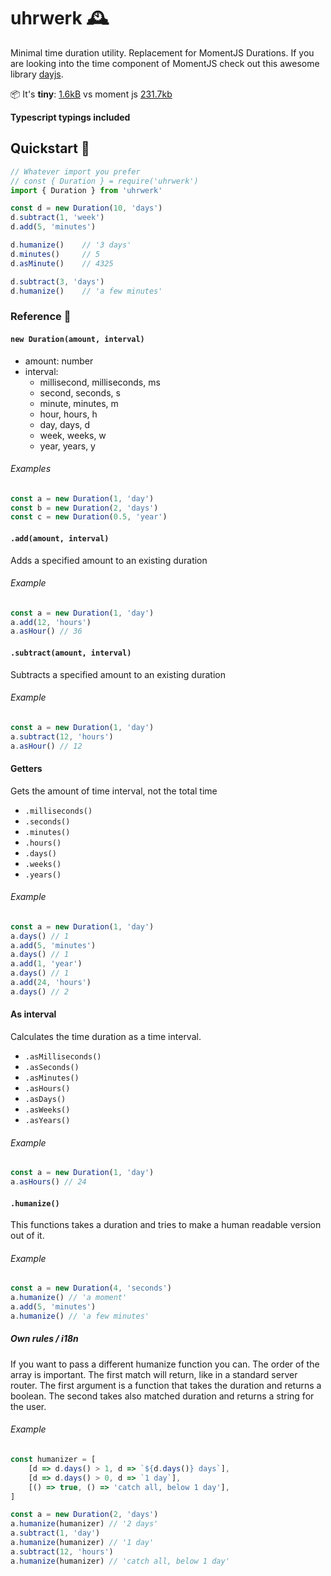 # uhrwerk 🕰
Minimal time duration utility. Replacement for MomentJS Durations. If you are looking into the time component of MomentJS check out this awesome library [dayjs](https://github.com/iamkun/dayjs).

📦 It's **tiny**: [1.6kB](https://bundlephobia.com/result?p=uhrwerk@1.0.0) vs moment js [231.7kb](https://bundlephobia.com/result?p=moment@latest)

**Typescript typings included**

## Quickstart 🚀

```typescript
// Whatever import you prefer
// const { Duration } = require('uhrwerk')
import { Duration } from 'uhrwerk'

const d = new Duration(10, 'days')
d.subtract(1, 'week')
d.add(5, 'minutes')

d.humanize()    // '3 days'
d.minutes()     // 5
d.asMinute()    // 4325

d.subtract(3, 'days')
d.humanize()    // 'a few minutes'
```

### Reference 📒

#### `new Duration(amount, interval)`

- amount: number
- interval:
	- millisecond, milliseconds, ms
	- second, seconds, s
	- minute, minutes, m
	- hour, hours, h
	- day, days, d
	- week, weeks, w
	- year, years, y

###### Examples

```javascript
const a = new Duration(1, 'day')
const b = new Duration(2, 'days')
const c = new Duration(0.5, 'year')
```

#### `.add(amount, interval)`

Adds a specified amount to an existing duration

###### Example

```javascript
const a = new Duration(1, 'day')
a.add(12, 'hours')
a.asHour() // 36
```

#### `.subtract(amount, interval)`

Subtracts a specified amount to an existing duration

###### Example

```javascript
const a = new Duration(1, 'day')
a.subtract(12, 'hours')
a.asHour() // 12
```

#### Getters

Gets the amount of time interval, not the total time

- `.milliseconds()`
- `.seconds()`
- `.minutes()`
- `.hours()`
- `.days()`
- `.weeks()`
- `.years()`

###### Example

```javascript
const a = new Duration(1, 'day')
a.days() // 1
a.add(5, 'minutes')
a.days() // 1
a.add(1, 'year')
a.days() // 1
a.add(24, 'hours')
a.days() // 2
```

#### As interval

Calculates the time duration as a time interval.

- `.asMilliseconds()`
- `.asSeconds()`
- `.asMinutes()`
- `.asHours()`
- `.asDays()`
- `.asWeeks()`
- `.asYears()`

###### Example

```javascript
const a = new Duration(1, 'day')
a.asHours() // 24
```

#### `.humanize()`

This functions takes a duration and tries to make a human readable version out of it.

###### Example

```javascript
const a = new Duration(4, 'seconds')
a.humanize() // 'a moment'
a.add(5, 'minutes')
a.humanize() // 'a few minutes'
```

##### Own rules / i18n

If you want to pass a different humanize function you can.
The order of the array is important. The first match will return, like in a standard server router. The first argument is a function that takes the duration and returns a boolean. The second takes also matched duration and returns a string for the user.

###### Example

```javascript
const humanizer = [
	[d => d.days() > 1, d => `${d.days()} days`],
	[d => d.days() > 0, d => `1 day`],
	[() => true, () => 'catch all, below 1 day'],
]

const a = new Duration(2, 'days')
a.humanize(humanizer) // '2 days'
a.subtract(1, 'day')
a.humanize(humanizer) // '1 day'
a.subtract(12, 'hours')
a.humanize(humanizer) // 'catch all, below 1 day'
```
